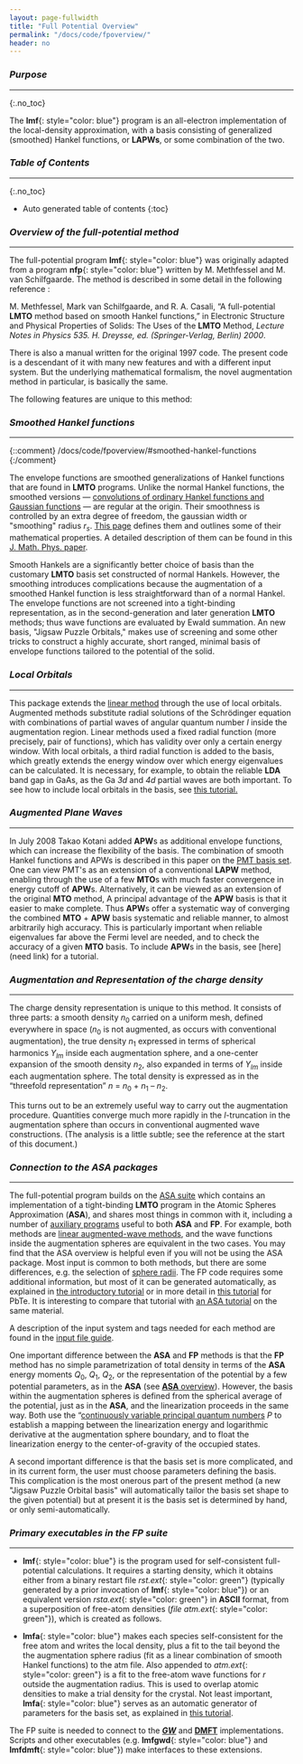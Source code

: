 ```yaml
---
layout: page-fullwidth
title: "Full Potential Overview"
permalink: "/docs/code/fpoverview/"
header: no
---
```


### _Purpose_
________________________________________________________________________________________________
{:.no_toc}

The **lmf**{: style="color: blue"} program is an all-electron implementation of the local-density approximation, with a basis consisting of generalized (smoothed) Hankel functions, or **LAPWs**, or some combination of the two.

### _Table of Contents_
________________________________________________________________________________________________
{:.no_toc}
*  Auto generated table of contents
{:toc}

### _Overview of the full-potential method_
_____________________________________________

The full-potential program **lmf**{: style="color: blue"} was originally adapted from a program **nfp**{: style="color: blue"} written by M. Methfessel and M. van Schilfgaarde. The method is described in some detail in the following reference :

M. Methfessel, Mark van Schilfgaarde, and R. A. Casali, “A full-potential **LMTO** method based on smooth Hankel functions,” in Electronic Structure and Physical Properties of Solids: The Uses of the **LMTO** Method, *Lecture Notes in Physics 535. H. Dreysse, ed. (Springer-Verlag, Berlin) 2000*.

There is also a manual written for the original 1997 code. The present code is a descendant of it with many new features and with a different input system. But the underlying mathematical formalism, the novel augmentation method in particular, is basically the same.

The following features are unique to this method:

### *Smoothed Hankel functions*
________________________________________________________________________________________________
{::comment}
/docs/code/fpoverview/#smoothed-hankel-functions
{:/comment}

The envelope functions are smoothed generalizations of Hankel functions that are found in **LMTO** programs. Unlike the normal Hankel
functions, the smoothed versions — [convolutions of ordinary Hankel functions and Gaussian functions](/docs/code/smhankels/) — are regular at the origin.
Their smoothness is controlled by an extra degree of freedom, the gaussian width or "smoothing" radius <i>r<sub>s</sub></i>.
[This page](/docs/code/smhankels/) defines them and outlines some of their mathematical properties.
A detailed  description of them can be found in this [J. Math. Phys. paper](http://dx.doi.org/10.1063/1.532437).

Smooth Hankels are a significantly better choice of basis than the customary **LMTO** basis set constructed of normal Hankels.
However, the smoothing introduces complications because the augmentation of a smoothed Hankel function is less straightforward than of a normal Hankel.
The envelope functions are not screened into a tight-binding representation, as in the second-generation and later generation **LMTO**
methods; thus wave functions are evaluated by Ewald summation. An new basis, "Jigsaw Puzzle Orbitals,"  makes use of screening and some other tricks
to construct a highly accurate, short ranged, minimal basis of envelope functions tailored to the potential of the solid.


### *Local Orbitals*
_____________________________________________

This package extends the [linear method](/docs/package_overview/#linear-methods-in-band-theory) through the use of local orbitals. Augmented methods substitute radial solutions of the Schrödinger equation with combinations of partial waves of angular quantum number *l* inside the augmentation region. Linear methods used a fixed radial function (more precisely, pair of functions), which has validity over only a certain energy window. With local orbitals, a third radial function is added to the basis, which greatly extends the energy window over which energy eigenvalues can be calculated. It is necessary, for example, to obtain the reliable **LDA** band gap in GaAs, as the Ga *3d* and *4d* partial waves are both important. To see how to include local orbitals in the basis, see [this tutorial.](/tutorial/lmf/lmf_pbte_tutorial/#local-orbitals/)

### *Augmented Plane Waves*
_____________________________________________

In July 2008 Takao Kotani added **APW**s as additional envelope functions, which can increase the flexibility of the basis. 
The combination of smooth Hankel functions and APWs is described in this paper on the [PMT basis set](http://dx.doi.org/10.1103/PhysRevB.81.125117).
One can view PMT's as an extension of a conventional **LAPW** method, enabling through the use of a few **MTO**s with much faster convergence in
energy cutoff of **APW**s. Alternatively, it can be viewed as an extension of the original **MTO** method, A principal advantage of the
**APW** basis is that it easier to make complete. Thus **APW**s offer a systematic way of converging the combined **MTO** + **APW** basis
systematic and reliable manner, to almost arbitrarily high accuracy. This is particularly important when reliable eigenvalues far above the
Fermi level are needed, and to check the accuracy of a given **MTO** basis. To include **APW**s in the basis, see [here](need link) for a tutorial.

### *Augmentation and Representation of the charge density*
_____________________________________________

The charge density representation is unique to this method. It consists of three parts: a smooth density <i>n</i><sub>0</sub> carried on a
uniform mesh, defined everywhere in space (<i>n</i><sub>0</sub> is not augmented, as occurs with conventional augmentation), the true
density <i>n</i><sub>1</sub> expressed in terms of spherical harmonics <i>Y<sub>lm</sub></i> inside each augmentation sphere, and a one-center expansion
of the smooth density <i>n</i><sub>2</sub>, also expanded in terms of <i>Y<sub>lm</sub></i> inside each augmentation sphere. The total density is
expressed as in the “threefold representation” <i>n</i> = <i>n</i><sub>0</sub> + <i>n</i><sub>1</sub> – <i>n</i><sub>2</sub>.

This turns out to be an extremely useful way to carry out the augmentation procedure. Quantities converge much more rapidly in the *l*-truncation in the augmentation sphere than occurs in conventional augmented wave constructions. (The analysis is a little subtle; see the reference at the start of this document.)

### *Connection to the ASA packages*
_____________________________________________

The full-potential program builds on the [ASA suite](/docs/code/asaoverview) which contains an implementation of a tight-binding **LMTO**
program in the Atomic Spheres Approximation (**ASA**), and shares most things in common with it, including a number of 
[auxiliary programs](/docs/package_overview/#executable-codes-in-the-questaal-suite) useful to both **ASA** and **FP**. 
For example, both methods are [linear augmented-wave methods](/docs/package_overview/#linear-methods-in-band-theory), and the wave functions inside the augmentation spheres are equivalent in the two cases. 
You may find that the ASA overview is helpful even if you will not be using the ASA package.
Most input is common to both methods, but there are some differences, e.g. the selection of [sphere radii](/docs/code/asaoverview/#selection-of-sphere-radii).
The FP code requires some additional information, but most of it can be generated automatically,
as explained in [the introductory tutorial](/tutorial/lmf/lmf_tutorial/)
or in more detail in [this tutorial](/tutorial/lmf/lmf_pbte_tutorial/#automatic-determination-of-basis-set) for PbTe.
It is interesting to compare that tutorial with [an ASA tutorial](/tutorial/asa/lm_pbte_tutorial/) on the same material.

A description of the input system and tags needed for each method are found in the [input file guide](/docs/input/inputfile/).

One important difference between the **ASA** and **FP** methods is that the **FP** method has no simple parametrization of total density in terms of the **ASA** energy moments <i>Q</i><sub>0</sub>, <i>Q</i><sub>1</sub>, <i>Q</i><sub>2</sub>, or the representation of the potential by a few potential parameters, as in the **ASA** 
(see [**ASA** overview](/docs/code/asaoverview)). However, the basis within the augmentation spheres is defined from the spherical average of the potential, just as in the **ASA**, and the linearization proceeds in the same way. Both use the “[continuously variable principal quantum numbers](/docs/code/asaoverview/#augmentation-sphere-boundary-conditions-and-continuous-principal-quantum-numbers) *P* to establish a mapping between the linearization energy and logarithmic derivative at the augmentation sphere boundary, and to float the linearization energy to the center-of-gravity of the occupied states.

A second important difference is that the basis set is more complicated, and in its current form, the user must choose parameters defining
the basis. This complication is the most onerous part of the present method (a new "Jigsaw Puzzle Orbital basis" will automatically tailor the basis set shape to the given potential)  but at present it is the basis set is determined by hand, or only semi-automatically. 

### *Primary executables in the FP suite*
_____________________________________________

+ **lmf**{: style="color: blue"} is the program used for self-consistent full-potential calculations. It requires a starting density, which it obtains either from a binary restart file *rst.ext*{: style="color: green"} (typically generated by a prior invocation of **lmf**{: style="color: blue"}) or an equivalent version *rsta.ext*{: style="color: green"} in **ASCII** format, from a superposition of free-atom densities (*file atm.ext*{: style="color: green"}), which is created as follows.

+ **lmfa**{: style="color: blue"} makes each species self-consistent for the free atom and writes the local density, plus a fit to the tail beyond the the augmentation sphere radius (fit as a linear combination of smooth Hankel functions) to the atm file. Also appended to *atm.ext*{: style="color: green"} is a fit to the free-atom wave functions for *r* outside the augmentation radius. This is used to overlap atomic densities to make a trial density for the crystal.  Not least important, **lmfa**{: style="color: blue"} serves as an automatic generator of parameters for the basis set, as explained in [this tutorial](/tutorial/lmf/lmf_pbte_tutorial/#automatic-determination-of-basis-set).

The FP suite is needed to connect to the [<b><i>GW</i></b>](/docs/code/gwoverview) and [**DMFT**](/tutorial/qsgw_dmft/dmft0) implementations.  Scripts and other executables (e.g. **lmfgwd**{: style="color: blue"} and **lmfdmft**{: style="color: blue"}) make interfaces to these extensions.
